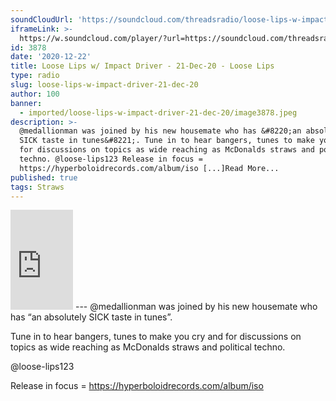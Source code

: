 ```yaml
---
soundCloudUrl: 'https://soundcloud.com/threadsradio/loose-lips-w-impact-driver-21-dec-200'
iframeLink: >-
  https://w.soundcloud.com/player/?url=https://soundcloud.com/threadsradio/loose-lips-w-impact-driver-21-dec-200&color=00aabb&auto_play=false&hide_related=false&show_comments=true&show_user=true&show_reposts=false
id: 3878
date: '2020-12-22'
title: Loose Lips w/ Impact Driver - 21-Dec-20 - Loose Lips
type: radio
slug: loose-lips-w-impact-driver-21-dec-20
author: 100
banner:
  - imported/loose-lips-w-impact-driver-21-dec-20/image3878.jpeg
description: >-
  @medallionman was joined by his new housemate who has &#8220;an absolutely
  SICK taste in tunes&#8221;. Tune in to hear bangers, tunes to make you cry and
  for discussions on topics as wide reaching as McDonalds straws and political
  techno. @loose-lips123 Release in focus =
  https://hyperboloidrecords.com/album/iso [...]Read More...
published: true
tags: Straws
---
```

<iframe id="sc-widget" title="title" width="100" height="160" scrolling="no" frameborder="yes" allow="autoplay" src="https://w.soundcloud.com/player/?url=https://soundcloud.com/threadsradio/loose-lips-w-impact-driver-21-dec-200&amp;color=00aabb&amp;auto_play=false&amp;hide_related=false&amp;show_comments=true&amp;show_user=true&amp;show_reposts=false"></iframe>
---
@medallionman was joined by his new housemate who has “an absolutely SICK taste in tunes”.

Tune in to hear bangers, tunes to make you cry and for discussions on topics as wide reaching as McDonalds straws and political techno.

@loose-lips123

Release in focus = https://hyperboloidrecords.com/album/iso